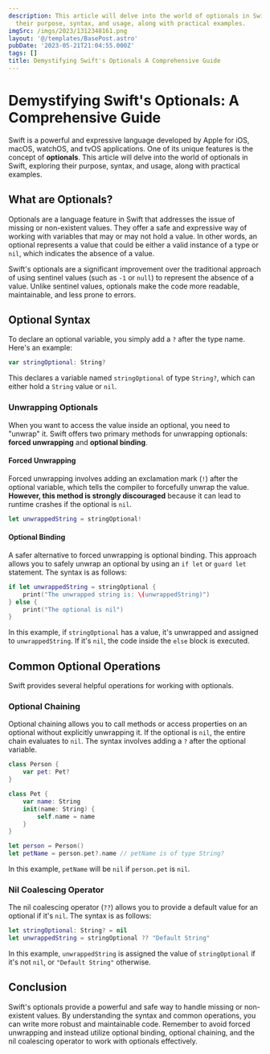 ```yaml
---
description: This article will delve into the world of optionals in Swift, exploring
  their purpose, syntax, and usage, along with practical examples.
imgSrc: /imgs/2023/1312348161.png
layout: '@/templates/BasePost.astro'
pubDate: '2023-05-21T21:04:55.000Z'
tags: []
title: Demystifying Swift's Optionals A Comprehensive Guide
---
```


# Demystifying Swift's Optionals: A Comprehensive Guide

Swift is a powerful and expressive language developed by Apple for iOS, macOS, watchOS, and tvOS applications. One of its unique features is the concept of **optionals**. This article will delve into the world of optionals in Swift, exploring their purpose, syntax, and usage, along with practical examples.

## What are Optionals?

Optionals are a language feature in Swift that addresses the issue of missing or non-existent values. They offer a safe and expressive way of working with variables that may or may not hold a value. In other words, an optional represents a value that could be either a valid instance of a type or `nil`, which indicates the absence of a value.

Swift's optionals are a significant improvement over the traditional approach of using sentinel values (such as `-1` or `null`) to represent the absence of a value. Unlike sentinel values, optionals make the code more readable, maintainable, and less prone to errors.

## Optional Syntax

To declare an optional variable, you simply add a `?` after the type name. Here's an example:

```swift
var stringOptional: String?
```

This declares a variable named `stringOptional` of type `String?`, which can either hold a `String` value or `nil`.

### Unwrapping Optionals

When you want to access the value inside an optional, you need to "unwrap" it. Swift offers two primary methods for unwrapping optionals: **forced unwrapping** and **optional binding**.

#### Forced Unwrapping

Forced unwrapping involves adding an exclamation mark (`!`) after the optional variable, which tells the compiler to forcefully unwrap the value. **However, this method is strongly discouraged** because it can lead to runtime crashes if the optional is `nil`.

```swift
let unwrappedString = stringOptional!
```

#### Optional Binding

A safer alternative to forced unwrapping is optional binding. This approach allows you to safely unwrap an optional by using an `if let` or `guard let` statement. The syntax is as follows:

```swift
if let unwrappedString = stringOptional {
    print("The unwrapped string is: \(unwrappedString)")
} else {
    print("The optional is nil")
}
```

In this example, if `stringOptional` has a value, it's unwrapped and assigned to `unwrappedString`. If it's `nil`, the code inside the `else` block is executed.

## Common Optional Operations

Swift provides several helpful operations for working with optionals.

### Optional Chaining

Optional chaining allows you to call methods or access properties on an optional without explicitly unwrapping it. If the optional is `nil`, the entire chain evaluates to `nil`. The syntax involves adding a `?` after the optional variable.

```swift
class Person {
    var pet: Pet?
}

class Pet {
    var name: String
    init(name: String) {
        self.name = name
    }
}

let person = Person()
let petName = person.pet?.name // petName is of type String?
```

In this example, `petName` will be `nil` if `person.pet` is `nil`.

### Nil Coalescing Operator

The nil coalescing operator (`??`) allows you to provide a default value for an optional if it's `nil`. The syntax is as follows:

```swift
let stringOptional: String? = nil
let unwrappedString = stringOptional ?? "Default String"
```

In this example, `unwrappedString` is assigned the value of `stringOptional` if it's not `nil`, or `"Default String"` otherwise.

## Conclusion

Swift's optionals provide a powerful and safe way to handle missing or non-existent values. By understanding the syntax and common operations, you can write more robust and maintainable code. Remember to avoid forced unwrapping and instead utilize optional binding, optional chaining, and the nil coalescing operator to work with optionals effectively.